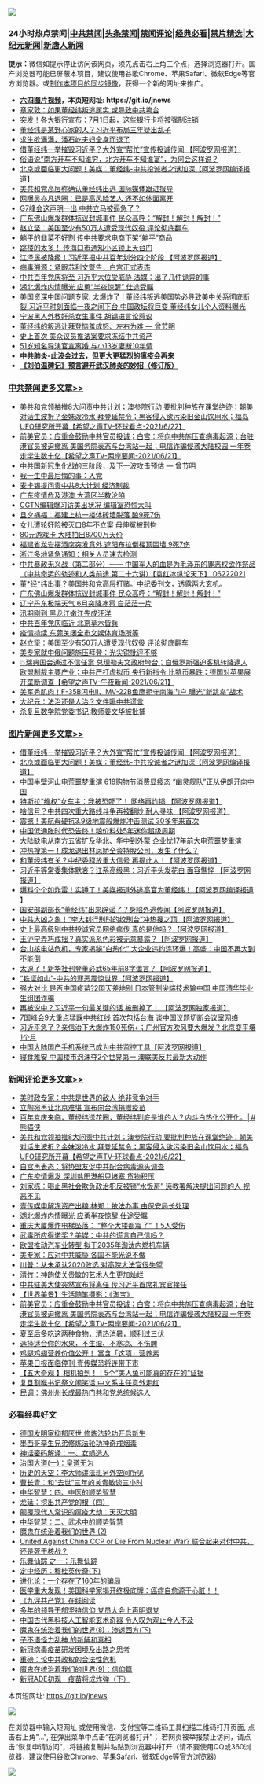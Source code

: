 ![](https://raw.githubusercontent.com/fqnews/bnews/master/64photo/fqnews-qr.jpg)

<div id="tt">
<h3>24小时热点禁闻|<a href="#%E4%B8%AD%E5%85%B1%E7%A6%81%E9%97%BB%E6%9B%B4%E5%A4%9A%E6%96%87%E7%AB%A0">中共禁闻</a>|<a href="#%E5%9B%BE%E7%89%87%E6%96%B0%E9%97%BB%E6%9B%B4%E5%A4%9A%E6%96%87%E7%AB%A0">头条禁闻</a>|<a href="#%E6%96%B0%E9%97%BB%E8%AF%84%E8%AE%BA%E6%9B%B4%E5%A4%9A%E6%96%87%E7%AB%A0">禁闻评论|<a href="#%E5%BF%85%E7%9C%8B%E7%BB%8F%E5%85%B8%E5%A5%BD%E6%96%87">经典必看|<a href="/video.md#%E7%A6%81%E7%89%87%E7%B2%BE%E9%80%89">禁片精选</a>|<a href="https://github.com/fqnews/djy/blob/master/gb/nf1351518.md#1">大纪元新闻</a>|<a href="https://github.com/fqnews/ntdtv/blob/master/gb/prog204.md#1">新唐人新闻</a></h3>
<div><b>提示：</b>微信如提示停止访问该网页，须先点击右上角三个点，选择浏览器打开。国产浏览器可能已屏蔽本项目，建议使用谷歌Chrome、苹果Safari、微软Edge等官方浏览器。或<a href="https://github.com/fqnews/bnews/blob/master/%E5%88%B6%E4%BD%9Cgit%E7%A6%81%E9%97%BB%E9%95%9C%E5%83%8F.md">制作本项目的同步镜像</a>，获得一个新的网址来推广。</div>
<ul>
<li><b><a href="http://d1.bdrive.tk/64.mp4" target="_blank">六四图片视频</a>，本页短网址: https://git.io/jnews</b></li>
<li><a href="/cbnews/20210622/1571606.md">章家敦：如果董经纬叛逃属实 或导致中共垮台</a></li>
<li><a href="/lifebaike/20210622/1571809.md">突发！各大银行宣布：7月1日起，这些银行卡将被强制注销</a></li>
<li><a href="/cbnews/20210622/1571830.md">董经纬是某野心家的人？习近平布局三年疑出乱子</a></li>
<li><a href="/cnnews/20210622/1571589.md">求生欲满满，潘石屹夫妇全身而退了</a></li>
<li><a href="/topimagenews/20210622/1571979.md">借董经纬一举摧毁习近平？大外宣“帮忙”宣传投诚传闻 【阿波罗网报道】</a></li>
<li><a href="/funmedia/20210622/1571647.md">俗语说“南方开车不知谁穷，北方开车不知谁富”，为何会这样说？</a></li>
<li><a href="/topimagenews/20210622/1571863.md">北京或面临更大问题！美媒：董经纬-中共投诚者之谜加深【阿波罗网编译报道】</a></li>
<li><a href="/cbnews/20210622/1571603.md">美共和党高层称确认董经纬出逃 国际媒体跟进报导</a></li>
<li><a href="/yule/20210622/1571693.md">网曝吴亦凡退圈：已是高风险艺人 还不如体面离开</a></li>
<li><a href="/cnnews/20210622/1571590.md">G7峰会这声明一出 中共立马被逼急了？</a></li>
<li><a href="/cbnews/20210622/1572074.md">广东佛山爆发群体抗议封城事件 民众高呼：“解封！解封！解封！”</a></li>
<li><a href="/cbnews/20210622/1572007.md">赵立坚：美国至少有50万人遭受现代奴役 评论彻底翻车</a></li>
<li><a href="/cnnews/20210622/1572011.md">躺平的韭菜不好割 传中共要求电商下架“躺平”商品</a></li>
<li><a href="/cbnews/20210622/1571600.md">跳楼的太多！ 传海口市通知小区锁上天台门</a></li>
<li><a href="/cnnews/20210622/1571812.md">江泽民被降级！习近平把中共百年划分四个阶段 【阿波罗网报道】</a></li>
<li><a href="/cnnews/20210622/1571634.md">病毒溯源：紧跟苏利文警告，白宫正式表态</a></li>
<li><a href="/comments/20210622/1571887.md">中共百年党庆将至 习近平大位受威胁 法媒：出了几件诡异的事</a></li>
<li><a href="/cbnews/20210622/1571884.md">湖北爆炸内情曝光 应勇“半夜惊醒” 仕途受瞩</a></li>
<li><a href="/bannedvideo/20210622/1571580.md">美国资深中国问题专家: 太爆炸了 ! 董经纬叛逃美国势必导致美中关系彻底断裂 习近平时刻面临一夜之间下台 中国政坛将巨变 董经纬女儿个人资料曝光</a></li>
<li><a href="/cnnews/20210622/1571766.md">宁波黑人外教奸杀女生事件 胡锡进言论惹议</a></li>
<li><a href="/comments/20210622/1571082.md">董经纬的叛逃让拜登恼羞成怒、左右为难 — 曾节明</a></li>
<li><a href="/cbnews/20210622/1571554.md">史上首次 美众议员推法案要求冻结中共资产</a></li>
<li><a href="/yule/20210622/1571692.md">51岁知名导演官宣离婚 与小13岁妻断10年情</a></li>
<li><b><a href="/comments/20200211/1275071.md" target="_blank">中共肺炎-此波会过去，但更大更猛烈的瘟疫会再来</a></b></li>
<li><b><a href="/comments/20200207/1272816.md" target="_blank">《刘伯温碑记》预言避开武汉肺炎的妙招（修订版）</a></b></li>
</ul>
</div>

<div class="catlist">
<h3><a href="/cbnews/" target="_blank">中共禁闻</a><span><a href="/cbnews/" target="_blank" rel="nofollow">更多文章>></a></span></h3>
<ul>
<li><a href="/comments/20210623/1572286.md" target="_blank">美共和党领袖推8大问责中共计划；澳参院行动 要批判种族在课堂绝迹；朝美对话生波折？金妹泼冷水 拜登延禁令；黑客侵入欲污染旧金山饮用水；福岛UFO研究所开幕【希望之声TV-环球看点-2021/6/22】</a></li>
<li><a href="/comments/20210623/1572245.md" target="_blank">前美官员：应重金鼓励中共官员投诚；白宫：将向中共施压查病毒起源；台驻港官员被迫撤离 美国务院表态与台湾站一起；电信诈骗侵袭大陆校园 一年卷走学生数十亿【希望之声TV-两岸要闻-2021/06/21】</a></li>
<li><a href="/comments/20210622/1571945.md" target="_blank">中共国新冠生化战的三阶段，及下一波攻击预估 — 曾节明</a></li>
<li><a href="/cbnews/20210622/1572217.md" target="_blank">我一生中最后悔的事：入党</a></li>
<li><a href="/cbnews/20210622/1572170.md" target="_blank">麦卡锡提问责中共8大计划 经济制裁</a></li>
<li><a href="/cbnews/20210622/1572169.md" target="_blank">广东疫情危及港澳 大湾区半数沦陷</a></li>
<li><a href="/cbnews/20210622/1572147.md" target="_blank">CGTN编辑爆习访美出状况 编辑室恐慌大叫</a></li>
<li><a href="/cbnews/20210622/1572144.md" target="_blank">旦夕祸福：福建上杭一楼体砖墙脱落 酿9死7伤</a></li>
<li><a href="/cbnews/20210622/1572143.md" target="_blank">女儿遭轮奸险被灭口8年不立案 母伸冤被刑拘</a></li>
<li><a href="/cbnews/20210622/1572142.md" target="_blank">80元游戏卡 大陆拍出8700万天价</a></li>
<li><a href="/cbnews/20210622/1572141.md" target="_blank">福建省龙岩摆酒席突发意外 遮阳布拉倒楼顶围墙 9死7伤</a></li>
<li><a href="/cbnews/20210622/1572120.md" target="_blank">浙江多地紧急通知：相关人员速去检测</a></li>
<li><a href="/comments/20210622/1572080.md" target="_blank">中共暴政无义战（第二部分）—— 中国军人的血是为毛泽东的罪恶权欲作祭品（中共命运的轨迹和人类前途  第二十六讲）【袁红冰纵论天下】 06222021</a></li>
<li><a href="/comments/20210622/1572078.md" target="_blank">董*经*纬出事？美国共和党高层打赌。中纪委刊文，透露两大玄机。</a></li>
<li><a href="/cbnews/20210622/1572074.md" target="_blank">广东佛山爆发群体抗议封城事件 民众高呼：“解封！解封！解封！”</a></li>
<li><a href="/cbnews/20210622/1572060.md" target="_blank">辽宁丹东极端天气 6月突降冰雹 白茫茫一片</a></li>
<li><a href="/cbnews/20210622/1572059.md" target="_blank">汛期刚到 黑龙江嫩江先成汪洋</a></li>
<li><a href="/cbnews/20210622/1572050.md" target="_blank">中共百年党庆临近 北京草木皆兵</a></li>
<li><a href="/cbnews/20210622/1572033.md" target="_blank">疫情持续 东莞关闭全市文娱体育场所等</a></li>
<li><a href="/cbnews/20210622/1572007.md" target="_blank">赵立坚：美国至少有50万人遭受现代奴役 评论彻底翻车</a></li>
<li><a href="/cbnews/20210622/1572002.md" target="_blank">美专家就中俄问题施压拜登：光尖锐批评不够</a></li>
<li><a href="/comments/20210622/1571998.md" target="_blank">💥瑞典国会通过不信任案 总理勒夫文政府垮台；白俄罗斯强迫客机转降逮人 欧盟制裁主要产业；中共严打虚拟币 央行新指令 比特币暴跌；德国对苹果展开垄断调查【希望之声TV-午夜新闻-2021/06/21】</a></li>
<li><a href="/cbnews/20210622/1571980.md" target="_blank">美军秀肌肉！F-35B闪电Ⅱ、MV-22B鱼鹰扼守南海门户 曝光“新跳岛”战术</a></li>
<li><a href="/cbnews/20210622/1571910.md" target="_blank">大纪元：法治还是人治？文件曝中共谎言</a></li>
<li><a href="/cbnews/20210622/1571909.md" target="_blank">杀复旦数学院党委书记 教师姜文华被批捕</a></li>

</ul>
</div>
<div class="catlist">
<h3><a href="/topimagenews/" target="_blank">图片新闻</a><span><a href="/topimagenews/" target="_blank" rel="nofollow">更多文章>></a></span></h3>
<ul>
<li><a href="/topimagenews/20210622/1571979.md" target="_blank">借董经纬一举摧毁习近平？大外宣“帮忙”宣传投诚传闻 【阿波罗网报道】</a></li>
<li><a href="/topimagenews/20210622/1571863.md" target="_blank">北京或面临更大问题！美媒：董经纬-中共投诚者之谜加深【阿波罗网编译报道】</a></li>
<li><a href="/topimagenews/20210621/1571349.md" target="_blank">中国半壁河山电荒噩梦重演 618购物节消费显疲态 “幽灵舰队”正从伊朗开向中国</a></li>
<li><a href="/topimagenews/20210621/1571238.md" target="_blank">特斯拉“维权”女车主：我被恐吓了！ 网络再炸锅 【阿波罗网报道】</a></li>
<li><a href="/topimagenews/20210621/1571162.md" target="_blank">啥信号？中共四次重大路线斗争再被翻炒 耐人寻味 【阿波罗网报道】</a></li>
<li><a href="/topimagenews/20210621/1571069.md" target="_blank">震撼！美航母硬抗3.9级地震般爆炸冲击测试 30多年来首次</a></li>
<li><a href="/topimagenews/20210621/1570856.md" target="_blank">中国低通胀时代恐告终！粮价料处5年迷你超级周期</a></li>
<li><a href="/topimagenews/20210620/1570841.md" target="_blank">大陆缺电从南方五省扩及华北、华中到外蒙 企业忧17年前大电荒噩梦重演</a></li>
<li><a href="/topimagenews/20210620/1570595.md" target="_blank">冲热搜第一！成龙退出林凤娇全资持股公司，发生了什么？</a></li>
<li><a href="/topimagenews/20210620/1570532.md" target="_blank">和董经纬有关？中纪委释放重大信号 再提此人！【阿波罗网报道】</a></li>
<li><a href="/topimagenews/20210619/1570003.md" target="_blank">习近平等常委集体默哀？江系高级黑：习近平头发花白 面容憔悴 【阿波罗网报道】</a></li>
<li><a href="/topimagenews/20210619/1569734.md" target="_blank">爆料个个如炸雷！实锤了！美媒报道外逃高官为董经纬！【阿波罗网编译报道 】</a></li>
<li><a href="/topimagenews/20210618/1569604.md" target="_blank">国安部副部长“董经纬”出来辟谣了？身陷外逃传闻【阿波罗网报道】</a></li>
<li><a href="/topimagenews/20210618/1569201.md" target="_blank">中共大凶之象！“李大钊行刑时的绞刑台”冲热搜之顶 【阿波罗网报道】</a></li>
<li><a href="/topimagenews/20210617/1568586.md" target="_blank">史上最高级别中共投诚官员网络疯传 真的是他吗？【阿波罗网报道】</a></li>
<li><a href="/topimagenews/20210617/1568585.md" target="_blank">王沪宁弄巧成拙？真实派系色彩被无意暴露？【阿波罗网报道】</a></li>
<li><a href="/topimagenews/20210616/1567991.md" target="_blank">台山核电站危机，专家揭秘“白热化” 大企业违约连环爆！高盛：中国不再大到不能倒</a></li>
<li><a href="/topimagenews/20210616/1567809.md" target="_blank">太逗了！新华社刊登董必武65年前8字谶言？【阿波罗网报道】</a></li>
<li><a href="/topimagenews/20210616/1567674.md" target="_blank">“铁证如山”-中共的罪恶震惊世界【阿波罗网报道】</a></li>
<li><a href="/topimagenews/20210615/1567286.md" target="_blank">强大对比 是否中国疫苗?2国天差地别 日本管制尖端技术输中国 中国清华毕业生组团诈骗</a></li>
<li><a href="/topimagenews/20210615/1567099.md" target="_blank">再被说中？习近平一句最关键的话 被删掉了！ 【阿波罗网独家报道】</a></li>
<li><a href="/topimagenews/20210614/1566582.md" target="_blank">7国峰会9大重点猛踩中共红线 首次包括台海 谈中国议题切断会议室网络</a></li>
<li><a href="/topimagenews/20210614/1566288.md" target="_blank">习近平急了？亲信治下大爆炸150死伤+；广州官方吹风要大爆发？北京变平壤1个月</a></li>
<li><a href="/topimagenews/20210614/1566204.md" target="_blank">中国大陆国产手机系统已成为中共监控工具【阿波罗网报道】</a></li>
<li><a href="/topimagenews/20210614/1566191.md" target="_blank">寝食难安 中国楼市泡沫夺2个世界第一 澳联美反共最新大动作</a></li>

</ul>
</div>
<div class="catlist">
<h3><a href="/comments/" target="_blank">新闻评论</a><span><a href="/comments/" target="_blank" rel="nofollow">更多文章>></a></span></h3>
<ul>
<li><a href="/comments/20210623/1572292.md" target="_blank">美时政专家：中共是世界的敌人 绝非竞争对手</a></li>
<li><a href="/comments/20210623/1572291.md" target="_blank">立陶宛再让北京难堪 宣布向台湾捐赠疫苗</a></li>
<li><a href="/comments/20210623/1572289.md" target="_blank">百年党庆来临，董经纬送花圈，董经纬到底是谁的人？内斗白热化公开化。│#熊猫侠</a></li>
<li><a href="/comments/20210623/1572286.md" target="_blank">美共和党领袖推8大问责中共计划；澳参院行动 要批判种族在课堂绝迹；朝美对话生波折？金妹泼冷水 拜登延禁令；黑客侵入欲污染旧金山饮用水；福岛UFO研究所开幕【希望之声TV-环球看点-2021/6/22】</a></li>
<li><a href="/comments/20210623/1572281.md" target="_blank">白宫再表态：将协盟友促中共配合病毒源头调查</a></li>
<li><a href="/comments/20210623/1572280.md" target="_blank">广东疫情爆发 深圳盐田港船只堵塞 货物积压</a></li>
<li><a href="/comments/20210623/1572274.md" target="_blank">刘家栋：喝止黑社会欺负政治犯反被锁“水饭房” 惩教署解决提出问题的人 视恶不见</a></li>
<li><a href="/comments/20210623/1572273.md" target="_blank">壹传媒申解冻资产出粮 林郑：依法办事 由保安局长处理</a></li>
<li><a href="/comments/20210623/1572272.md" target="_blank">湖北爆炸内情曝光 应勇半夜惊醒 仕途受瞩</a></li>
<li><a href="/comments/20210623/1572271.md" target="_blank">重庆大厦爆炸电梯坠落： “整个大楼都震了” ！5人受伤</a></li>
<li><a href="/comments/20210623/1572265.md" target="_blank">武毒所应得诺奖？美媒：中共的谎言自己信吗？</a></li>
<li><a href="/comments/20210623/1572264.md" target="_blank">欧盟推动汽车业转型 拟于2035年淘汰内燃机车辆</a></li>
<li><a href="/comments/20210623/1572257.md" target="_blank">美专家：应对中共威胁 各国不能光说不做</a></li>
<li><a href="/comments/20210623/1572256.md" target="_blank">川普：从未承认2020败选 对高院大法官很失望</a></li>
<li><a href="/comments/20210623/1572252.md" target="_blank">清竹：神韵使关贵敏的艺术人生更加灿烂</a></li>
<li><a href="/comments/20210623/1572251.md" target="_blank">中共驻美大使突然宣布将离任 传习近平首席礼宾官接任</a></li>
<li><a href="/comments/20210623/1572250.md" target="_blank">【世界美景】生活随笔摄影：《淘宝》</a></li>
<li><a href="/comments/20210623/1572245.md" target="_blank">前美官员：应重金鼓励中共官员投诚；白宫：将向中共施压查病毒起源；台驻港官员被迫撤离 美国务院表态与台湾站一起；电信诈骗侵袭大陆校园 一年卷走学生数十亿【希望之声TV-两岸要闻-2021/06/21】</a></li>
<li><a href="/comments/20210623/1572242.md" target="_blank">夏至后多吃这两种食物，清热消暑，顺利过三伏</a></li>
<li><a href="/comments/20210623/1572241.md" target="_blank">选择适合你的水果，不生湿、不寒凉、不伤脾</a></li>
<li><a href="/comments/20210623/1572240.md" target="_blank">鸡腿鸡翅营养价值公开！ 富含「这项」营养素</a></li>
<li><a href="/comments/20210623/1572230.md" target="_blank">苹果日报面临停刊 壹传媒恐将连带下市</a></li>
<li><a href="/comments/20210623/1572229.md" target="_blank">【五大奇观 】相机拍到！！5个“美人鱼可能真的存在的”证据</a></li>
<li><a href="/comments/20210623/1572228.md" target="_blank">复旦割喉书记祭文闹笑话 中文系主任意外走红</a></li>
<li><a href="/comments/20210622/1572224.md" target="_blank">民调：佛州州长成最热门共和党总统候选人</a></li>

</ul>
</div>

<div class="catlist">
<h3>必看经典好文</h3>
<ul>
<li><a href="/comments/20200722/1364497.md" target="_blank">德国发明家抑郁厌世 修炼法轮功开启新生</a></li>
<li><a href="/topimagenews/20210214/1487270.md" target="_blank">墨西哥孪生兄弟修炼法轮功神奇戒烟毒</a></li>
<li><a href="/comments/20200609/1342224.md" target="_blank">神话密码解译：一、女娲造人</a></li>
<li><a href="/cbnews/20180307/911097.md" target="_blank">治国大道(一)：皇道无为</a></li>
<li><a href="/tculture/20121025/73064.md" target="_blank">历史的天空：李大师讲法班另外空间所见</a></li>
<li><a href="/comments/20050116/727099.md" target="_blank">曹长青：和“去世”三年的关贵敏谈三小时</a></li>
<li><a href="/comments/20200605/783247.md" target="_blank">中华智慧：四、中医的顺势智慧</a></li>
<li><a href="/comments/20200930/1405812.md" target="_blank">龙延：挖出共产党的根（四）</a></li>
<li><a href="/comments/20200619/783185.md" target="_blank">颠覆现代人常识的瘟疫大劫：天灭大明</a></li>
<li><a href="/comments/20200605/783249.md" target="_blank">中华智慧：二、武术中的顺势智慧</a></li>
<li><a href="/topimagenews/20180520/944940.md" target="_blank">魔鬼在统治着我们的世界 (2)</a></li>
<li><a href="/comments/20200820/1451960.md" target="_blank">United Against China CCP or Die From Nuclear War? 联合起来对付中共，还是死于核战？</a></li>
<li><a href="/tculture/20170710/789533.md" target="_blank">乐舞仙踪 之一：乐舞仙踪</a></li>
<li><a href="/tculture/xiulian/20151108/468739.md" target="_blank">定中经历：穆桂英传奇(下)</a></li>
<li><a href="/comments/20200907/1392278.md" target="_blank">进化论：一个存在了160年的骗局</a></li>
<li><a href="/comments/20201115/1431139.md" target="_blank">医学重大发现！美国科学家揭开终极底牌：癌症自愈源于心脏！！</a></li>
<li><a href="/bookonline/20131116/201057.md" target="_blank">《九评共产党》在线阅读</a></li>
<li><a href="/comments/20210307/1500218.md" target="_blank">多年的领导干部坚持信仰 党员大会上声明退党</a></li>
<li><a href="/comments/20210223/1492497.md" target="_blank">中国古代黑科技人工智能玄术奇器 令人叹为观止今人不及</a></li>
<li><a href="/topimagenews/20180527/948714.md" target="_blank">魔鬼在统治着我们的世界(8)：渗透西方(下)</a></li>
<li><a href="/comments/20190427/1119935.md" target="_blank">子不语怪力乱神 的新解和真相</a></li>
<li><a href="/comments/20200917/1029129.md" target="_blank">新冠病毒疫苗研发困境及出路之思考</a></li>
<li><a href="/comments/20200705/783271.md" target="_blank">重磅：论中共政权的合法性危机</a></li>
<li><a href="/topimagenews/20180529/949649.md" target="_blank">魔鬼在统治着我们的世界(9)：信仰篇</a></li>
<li><a href="/headline/20200908/1392940.md" target="_blank">新冠ADE初现　疫苗将成炸弹（下）</a></li>

</ul>
</div>

本页短网址: https://git.io/jnews

![](https://raw.githubusercontent.com/fqnews/bnews/master/64photo/fqnews-qr.jpg)

在浏览器中输入短网址 或使用微信、支付宝等二维码工具扫描二维码打开页面, 点击右上角"...", 在弹出菜单中点击“在浏览器打开”； 若网页被举报禁止访问，请点击“恢复申请访问”，将链接复制并粘贴到浏览器中打开（请不要使用QQ或360浏览器，建议使用谷歌Chrome、苹果Safari、微软Edge等官方浏览器）

![](https://raw.githubusercontent.com/fqnews/bnews/master/64photo/wx.jpg)